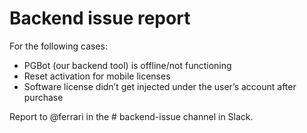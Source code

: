 # Backend issue report
For the following cases:  
  
- PGBot (our backend tool) is offline/not functioning  
- Reset activation for mobile licenses  
- Software license didn’t get injected under the user’s account after purchase  
  
Report to @ferrari in the # backend-issue channel in Slack.